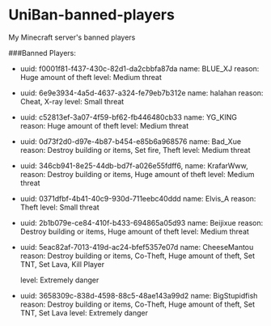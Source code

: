 # UniBan-banned-players
My Minecraft server's banned players

###Banned Players:
- uuid: f0001f81-f437-430c-82d1-da2cbbfa87da
    name: BLUE_XJ
    reason: Huge amount of theft
    level: Medium threat
   
- uuid: 6e9e3934-4a5d-4637-a324-fe79eb7b312e
    name: halahan
    reason: Cheat, X-ray
    level: Small threat
   
- uuid: c52813ef-3a07-4f59-bf62-fb446480cb33
    name: YG_KING
    reason: Huge amount of theft
    level: Medium threat
   
- uuid: 0d73f2d0-d97e-4b87-b454-e85b6a968576
    name: Bad_Xue
    reason: Destroy building or items, Set fire, Theft
    level: Medium threat
   
- uuid: 346cb941-8e25-44db-bd7f-a026e55fdff6,
    name: KrafarWww,
    reason: Destroy building or items, Huge amount of theft
    level: Medium threat
   
- uuid: 0371dfbf-4b41-40c9-930d-711eebc40ddd
    name: Elvis_A
    reason: Theft
    level: Small threat

- uuid: 2b1b079e-ce84-410f-b433-694865a05d93
    name: Beijixue
    reason: Destroy building or items, Huge amount of theft
    level: Medium threat

- uuid: 5eac82af-7013-419d-ac24-bfef5357e07d
    name: CheeseMantou
    reason: Destroy building or items, Co-Theft, Huge amount of theft, Set TNT, Set Lava, Kill Player
    
    level: Extremely danger
 
- uuid: 3658309c-838d-4598-88c5-48ae143a99d2
    name: BigStupidfish
    reason: Destroy building or items, Co-Theft, Huge amount of theft, Set TNT, Set Lava
    level: Extremely danger
 
